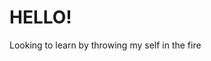 # HELLO!
  Looking to learn by throwing my self in the fire

<!---
r4d1x0/r4d1x0 is a ✨ special ✨ repository because its `README.md` (this file) appears on your GitHub profile.
You can click the Preview link to take a look at your changes.
--->
